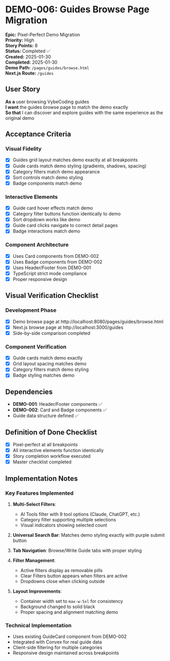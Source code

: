 # DEMO-006: Guides Browse Page Migration

**Epic:** Pixel-Perfect Demo Migration  
**Priority:** High  
**Story Points:** 8  
**Status:** Completed ✅  
**Created:** 2025-01-30  
**Completed:** 2025-01-30  
**Demo Path:** `/pages/guides/browse.html`  
**Next.js Route:** `/guides`

## User Story

**As a** user browsing VybeCoding guides  
**I want** the guides browse page to match the demo exactly  
**So that** I can discover and explore guides with the same experience as the original demo

## Acceptance Criteria

### Visual Fidelity
- [x] Guides grid layout matches demo exactly at all breakpoints
- [x] Guide cards match demo styling (gradients, shadows, spacing)
- [x] Category filters match demo appearance
- [x] Sort controls match demo styling
- [x] Badge components match demo

### Interactive Elements
- [x] Guide card hover effects match demo
- [x] Category filter buttons function identically to demo
- [x] Sort dropdown works like demo
- [x] Guide card clicks navigate to correct detail pages
- [x] Badge interactions match demo

### Component Architecture
- [x] Uses Card components from DEMO-002
- [x] Uses Badge components from DEMO-002
- [x] Uses Header/Footer from DEMO-001
- [x] TypeScript strict mode compliance
- [x] Proper responsive design

## Visual Verification Checklist

### Development Phase
- [x] Demo browse page at http://localhost:8080/pages/guides/browse.html
- [x] Next.js browse page at http://localhost:3000/guides
- [x] Side-by-side comparison completed

### Component Verification
- [x] Guide cards match demo exactly
- [x] Grid layout spacing matches demo
- [x] Category filters match demo styling
- [x] Badge styling matches demo

## Dependencies

- **DEMO-001**: Header/Footer components ✅
- **DEMO-002**: Card and Badge components ✅
- Guide data structure defined ✅

## Definition of Done Checklist

- [x] Pixel-perfect at all breakpoints
- [x] All interactive elements function identically
- [x] Story completion workflow executed
- [x] Master checklist completed

## Implementation Notes

### Key Features Implemented
1. **Multi-Select Filters**: 
   - AI Tools filter with 9 tool options (Claude, ChatGPT, etc.)
   - Category filter supporting multiple selections
   - Visual indicators showing selected count

2. **Universal Search Bar**: Matches demo styling exactly with purple submit button

3. **Tab Navigation**: Browse/Write Guide tabs with proper styling

4. **Filter Management**:
   - Active filters display as removable pills
   - Clear Filters button appears when filters are active
   - Dropdowns close when clicking outside

5. **Layout Improvements**:
   - Container width set to `max-w-5xl` for consistency
   - Background changed to solid black
   - Proper spacing and alignment matching demo

### Technical Implementation
- Uses existing GuideCard component from DEMO-002
- Integrated with Convex for real guide data
- Client-side filtering for multiple categories
- Responsive design maintained across breakpoints